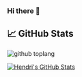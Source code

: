 ### Hi there 👋

<!--
**MHendriF/MHendriF** is a ✨ _special_ ✨ repository because its `README.md` (this file) appears on your GitHub profile.

Here are some ideas to get you started:

- 🔭 I’m currently working on ...ss
- 🌱 I’m currently learning ...ss
- 👯 I’m looking to collaborate on ...ss
- 🤔 I’m looking for help with ...ss
- 💬 Ask me about ...ss
- 📫 How to reach me: ...
- 😄 Pronouns: ...
- ⚡ Fun fact: ...
-->

## &#x1f4c8; GitHub Stats

![github toplang](https://github-readme-stats.vercel.app/api/top-langs/?username=MHendriF&layout=compact&theme=prussian)

<a href="https://github.com/MHendriF/MHendriF">
  <img align="center" src="https://github-readme-stats.vercel.app/api?username=MHendriF&show_icons=true&line_height=27&count_private=true&title_color=ffffff&text_color=c9cacc&icon_color=2bbc8a&bg_color=1d1f21" alt="Hendri's GitHub Stats" />
</a>
